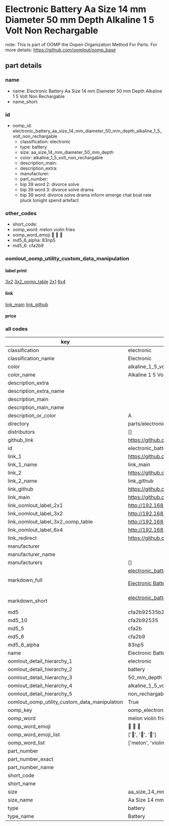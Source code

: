 # Electronic Battery Aa Size 14 mm Diameter 50 mm Depth Alkaline 1 5 Volt Non Rechargable  

note: This is part of OOMP the Oopen Organization Method For Parts. For more details: https://github.com/oomlout/oomp_base

##  part details
  







### name
* name: Electronic Battery Aa Size 14 mm Diameter 50 mm Depth Alkaline 1 5 Volt Non Rechargable
* name_short: 
### id
* oomp_id: electronic_battery_aa_size_14_mm_diameter_50_mm_depth_alkaline_1_5_volt_non_rechargable
  * classification: electronic
  * type: battery
  * size: aa_size_14_mm_diameter_50_mm_depth
  * color: alkaline_1_5_volt_non_rechargable
  * description_main: 
  * description_extra: 
  * manufacturer: 
  * part_number: 
  * bip 39 word 2: divorce solve
  * bip 39 word 3: divorce solve drama
  * bip 39 word: divorce solve drama inform emerge chat boat rate pluck tonight spend artefact

### other_codes
* short_code: 
* oomp_word: melon violin fries
* oomp_word_emoji :melon: :violin: :fries:
* md5_6_alpha: 83np5
* md5_6: cfa2b9






### oomlout_oomp_utility_custom_data_manipulation
#### label print
[3x2](http://192.168.1.245:1112/?label=oomp%2083np5)
[3x2_oomp_table](http://192.168.1.108:1112/?label=oomp%2083np5)
[2x1](http://192.168.1.242:1112/?label=oomp%2083np5)
[6x4](http://192.168.1.55:1112/?label=oomp%2083np5)    

#### link

[link_main](https://github.com/oomlout/oomlout_oomp_version_1_messy/tree/main/parts/electronic_battery_aa_size_14_mm_diameter_50_mm_depth_alkaline_1_5_volt_non_rechargable) [link_github](https://github.com/oomlout/oomlout_oomp_version_1_messy/tree/main/parts/electronic_battery_aa_size_14_mm_diameter_50_mm_depth_alkaline_1_5_volt_non_rechargable)                             

#### price







### all codes 
| key | value |  
| --- | --- |  
| classification | electronic |  
| classification_name | Electronic |  
| color | alkaline_1_5_volt_non_rechargable |  
| color_name | Alkaline 1 5 Volt Non Rechargable |  
| description_extra |  |  
| description_extra_name |  |  
| description_main |  |  
| description_main_name |  |  
| description_or_color | A  |  
| directory | parts/electronic_battery_aa_size_14_mm_diameter_50_mm_depth_alkaline_1_5_volt_non_rechargable |  
| distributors | [] |  
| github_link | https://github.com/oomlout/oomlout_oomp_part_src/tree/main/parts/electronic_battery_aa_size_14_mm_diameter_50_mm_depth_alkaline_1_5_volt_non_rechargable |  
| id | electronic_battery_aa_size_14_mm_diameter_50_mm_depth_alkaline_1_5_volt_non_rechargable |  
| link_1 | https://github.com/oomlout/oomlout_oomp_version_1_messy/tree/main/parts/electronic_battery_aa_size_14_mm_diameter_50_mm_depth_alkaline_1_5_volt_non_rechargable |  
| link_1_name | link_main |  
| link_2 | https://github.com/oomlout/oomlout_oomp_version_1_messy/tree/main/parts/electronic_battery_aa_size_14_mm_diameter_50_mm_depth_alkaline_1_5_volt_non_rechargable |  
| link_2_name | link_github |  
| link_github | https://github.com/oomlout/oomlout_oomp_version_1_messy/tree/main/parts/electronic_battery_aa_size_14_mm_diameter_50_mm_depth_alkaline_1_5_volt_non_rechargable |  
| link_main | https://github.com/oomlout/oomlout_oomp_version_1_messy/tree/main/parts/electronic_battery_aa_size_14_mm_diameter_50_mm_depth_alkaline_1_5_volt_non_rechargable |  
| link_oomlout_label_2x1 | http://192.168.1.242:1112/?label=oomp%2083np5 |  
| link_oomlout_label_3x2 | http://192.168.1.245:1112/?label=oomp%2083np5 |  
| link_oomlout_label_3x2_oomp_table | http://192.168.1.108:1112/?label=oomp%2083np5 |  
| link_oomlout_label_6x4 | http://192.168.1.55:1112/?label=oomp%2083np5 |  
| link_redirect | https://github.com/oomlout/oomlout_oomp_version_1_messy/tree/main/parts/electronic_battery_aa_size_14_mm_diameter_50_mm_depth_alkaline_1_5_volt_non_rechargable |  
| manufacturer |  |  
| manufacturer_name |  |  
| manufacturers | [] |  
| markdown_full | [electronic_battery_aa_size_14_mm_diameter_50_mm_depth_alkaline_1_5_volt_non_rechargable](none)<br>[](none)<br>[Electronic Battery Aa Size 14 Mm Diameter 50 Mm Depth Alkaline 1 5 Volt Non Rechargable](none)<br><br> |  
| markdown_short | [electronic_battery_aa_size_14_mm_diameter_50_mm_depth_alkaline_1_5_volt_non_rechargable](none)<br><br> |  
| md5 | cfa2b92535b223189b2457388473ba00 |  
| md5_10 | cfa2b92535 |  
| md5_5 | cfa2b |  
| md5_6 | cfa2b9 |  
| md5_6_alpha | 83np5 |  
| name | Electronic Battery Aa Size 14 mm Diameter 50 mm Depth Alkaline 1 5 Volt Non Rechargable |  
| oomlout_detail_hierarchy_1 | electronic |  
| oomlout_detail_hierarchy_2 | battery |  
| oomlout_detail_hierarchy_3 | 50_mm_depth |  
| oomlout_detail_hierarchy_4 | alkaline_1_5_volt |  
| oomlout_detail_hierarchy_5 | non_rechargable |  
| oomlout_oomp_utility_custom_data_manipulation | True |  
| oomp_key | oomp_electronic_battery_aa_size_14_mm_diameter_50_mm_depth_alkaline_1_5_volt_non_rechargable |  
| oomp_word | melon violin fries |  
| oomp_word_emoji | :melon: :violin: :fries: |  
| oomp_word_emoji_list | [':melon:', ':violin:', ':fries:'] |  
| oomp_word_list | ['melon', 'violin', 'fries'] |  
| part_number |  |  
| part_number_exact |  |  
| part_number_name |  |  
| short_code |  |  
| short_name |  |  
| size | aa_size_14_mm_diameter_50_mm_depth |  
| size_name | Aa Size 14 mm Diameter 50 mm Depth |  
| type | battery |  
| type_name | Battery |  
